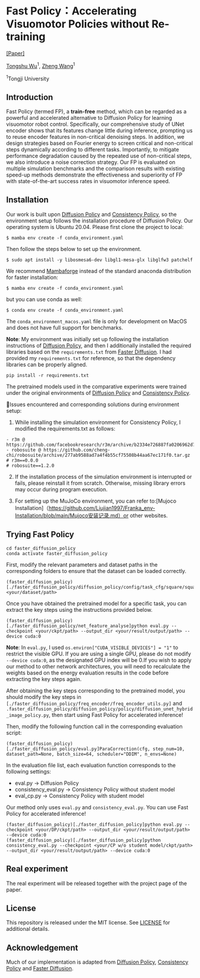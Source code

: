 # Fast Policy：Accelerating Visuomotor Policies without Re-training

[[Paper]]()

[Tongshu Wu](https://github.com/xwccchong)<sup>1</sup>,
[Zheng Wang](https://cs.tongji.edu.cn/info/1061/3377.htm)<sup>1</sup>

<sup>1</sup>Tongji University


## Introduction
Fast Policy (termed FP), a **train-free** method, which can be regarded as a powerful and accelerated alternative to Diffusion Policy for learning visuomotor robot control. Specifically, our comprehensive study of UNet encoder shows that its features change little during inference, prompting us to reuse encoder features in non-critical denoising steps. In addition, we design strategies based on Fourier energy to screen critical and non-critical steps dynamically according to different tasks. Importantly, to mitigate performance degradation caused by the repeated use of non-critical steps, we also introduce a noise correction strategy. Our FP is evaluated on multiple simulation benchmarks and the comparison results with existing speed-up methods demonstrate the effectiveness and superiority of FP with state-of-the-art success rates in visuomotor inference speed.

## Installation
Our work is built upon [Diffusion Policy](https://github.com/real-stanford/diffusion_policy) and [Consistency Policy](https://github.com/Aaditya-Prasad/consistency-policy), so the environment setup follows the installation procedure of Diffusion Policy. Our operating system is Ubuntu 20.04.
Please first clone the project to  local:
```console
$ mamba env create -f conda_environment.yaml
```

Then follow the steps below to set up the environment.
```console
$ sudo apt install -y libosmesa6-dev libgl1-mesa-glx libglfw3 patchelf
```

We recommend [Mambaforge](https://github.com/conda-forge/miniforge#mambaforge) instead of the standard anaconda distribution for faster installation: 
```console
$ mamba env create -f conda_environment.yaml
```

but you can use conda as well: 
```console
$ conda env create -f conda_environment.yaml
```

The `conda_environment_macos.yaml` file is only for development on MacOS and does not have full support for benchmarks.

**Note**: My environment was initially set up following the installation instructions of [Diffusion Policy](https://github.com/real-stanford/diffusion_policy), and then I additionally installed the required libraries based on the `requirements.txt` from [Faster Diffusion](https://github.com/hutaiHang/Faster-Diffusion). I had provided my `requirements.txt` for reference, so that the dependency libraries can be properly aligned.
```console
pip install -r requirements.txt
```

The pretrained models used in the comparative experiments were trained under the original environments of [Diffusion Policy](https://github.com/real-stanford/diffusion_policy) and [Consistency Policy](https://github.com/Aaditya-Prasad/consistency-policy).

🌟Issues encountered and corresponding solutions during environment setup:
1. While installing the simulation environment for Consistency Policy, I modified the requirements.txt as follows:
```console
- r3m @ https://github.com/facebookresearch/r3m/archive/b2334e726887fa0206962d7984c69c5fb09cceab.tar.gz
- robosuite @ https://github.com/cheng-chi/robosuite/archive/277ab9588ad7a4f4b55cf75508b44aa67ec171f0.tar.gz
# r3m==0.0.0
# robosuite==1.2.0
```

2. If the installation process of the simulation environment is interrupted or fails, please reinstall it from scratch. Otherwise, missing library errors may occur during program execution.

3. For setting up the MuJoCo environment, you can refer to:[Mujoco Installation]（https://github.com/Liujian1997/Franka_env-Installation/blob/main/Mujoco安装记录.md）or other websites.

## Trying Fast Policy
```console
cd faster_diffusion_policy
conda activate faster_diffusion_policy
```

First, modify the relevant parameters and dataset paths in the corresponding folders to ensure that the dataset can be loaded correctly.
```console
(faster_diffusion_policy)[./faster_diffusion_policy/diffusion_policy/config/task_cfg/square/square_mh.yaml]dataset_path: <your/dataset/path>
```

Once you have obtained the pretrained model for a specific task, you can extract the key steps using the instructions provided below.
```console
(faster_diffusion_policy)[./faster_diffusion_policy/net_feature_analyse]python eval.py --checkpoint <your/ckpt/path> --output_dir <your/result/output/path> --device cuda:0
```

**Note**: In `eval.py`, I used `os.environ["CUDA_VISIBLE_DEVICES"] = "1"` to restrict the visible GPU. If you are using a single GPU, please do not modify `--device cuda:0`, as the designated GPU index will be 0.If you wish to apply our method to other network architectures, you will need to recalculate the weights based on the energy evaluation results in the code before extracting the key steps again.

After obtaining the key steps corresponding to the pretrained model, you should modify the key steps in `[./faster_diffusion_policy/freq_encoder/freq_encoder_utils.py]` and `.faster_diffusion_policy/diffusion_policy/policy/diffusion_unet_hybrid_image_policy.py`, then start using Fast Policy for accelerated inference!

Then, modify the following function call in the corresponding evaluation script:
```console
(faster_diffusion_policy)[./faster_diffusion_policy/eval.py]ParaCorrection(cfg, step_num=10, dataset_path=None, batch_size=64, scheduler="DDIM", n_envs=None)
```

In the evaluation file list, each evaluation function corresponds to the following settings:
- eval.py → Diffusion Policy
- consistency_eval.py → Consistency Policy without student model
- eval_cp.py → Consistency Policy with student model

Our method only uses `eval.py` and `consistency_eval.py`. You can use Fast Policy for accelerated inference!
```console
(faster_diffusion_policy)[./faster_diffusion_policy]python eval.py --checkpoint <your/DP/ckpt/path> --output_dir <your/result/output/path> --device cuda:0
(faster_diffusion_policy)[./faster_diffusion_policy]python consistency_eval.py --checkpoint <your/CP w/o student model/ckpt/path> --output_dir <your/result/output/path> --device cuda:0
```

## Real experiment
The real experiment will be released together with the project page of the paper.

## License
This repository is released under the MIT license. See [LICENSE](LICENSE) for additional details.

## Acknowledgement
Much of our implementation is adapted from [Diffusion Policy](https://github.com/real-stanford/diffusion_policy), [Consistency Policy](https://github.com/Aaditya-Prasad/consistency-policy) and [Faster Diffusion](https://github.com/hutaiHang/Faster-Diffusion).
